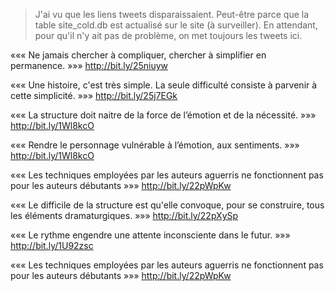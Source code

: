 > J'ai vu que les liens tweets disparaissaient. Peut-être parce que la table site_cold.db est actualisé sur le site (à surveiller). En attendant, pour qu'il n'y ait pas de problème, on met toujours les tweets ici.

««« Ne jamais chercher à compliquer, chercher à simplifier en permanence. »»» http://bit.ly/25niuyw

««« Une histoire, c'est très simple. La seule difficulté consiste à parvenir à cette simplicité. »»» http://bit.ly/25j7EGk

««« La structure doit naitre de la force de l’émotion et de la nécessité. »»» http://bit.ly/1Wl8kcO

««« Rendre le personnage vulnérable à l’émotion, aux sentiments. »»» http://bit.ly/1Wl8kcO

««« Les techniques employées par les auteurs aguerris ne fonctionnent pas pour les auteurs débutants »»» http://bit.ly/22pWpKw

««« Le difficile de la structure est qu'elle convoque, pour se construire, tous les éléments dramaturgiques. »»» http://bit.ly/22pXySp

««« Le rythme engendre une attente inconsciente dans le futur. »»» http://bit.ly/1U92zsc

««« Les techniques employées par les auteurs aguerris ne fonctionnent pas pour les auteurs débutants »»» http://bit.ly/22pWpKw
